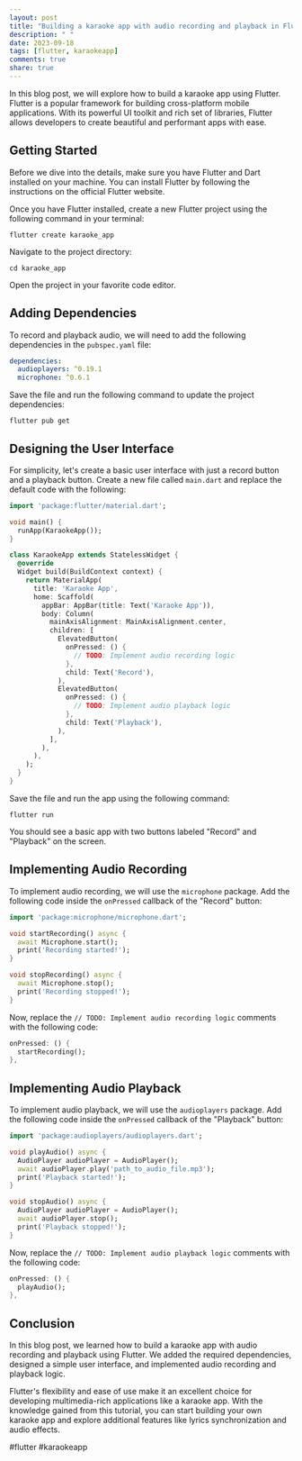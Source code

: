 ```yaml
---
layout: post
title: "Building a karaoke app with audio recording and playback in Flutter"
description: " "
date: 2023-09-18
tags: [flutter, karaokeapp]
comments: true
share: true
---
```


In this blog post, we will explore how to build a karaoke app using Flutter. Flutter is a popular framework for building cross-platform mobile applications. With its powerful UI toolkit and rich set of libraries, Flutter allows developers to create beautiful and performant apps with ease.

## Getting Started

Before we dive into the details, make sure you have Flutter and Dart installed on your machine. You can install Flutter by following the instructions on the official Flutter website.

Once you have Flutter installed, create a new Flutter project using the following command in your terminal:

```shell
flutter create karaoke_app
```

Navigate to the project directory:

```shell
cd karaoke_app
```

Open the project in your favorite code editor.

## Adding Dependencies

To record and playback audio, we will need to add the following dependencies in the `pubspec.yaml` file:

```yaml
dependencies:
  audioplayers: ^0.19.1
  microphone: ^0.6.1
```

Save the file and run the following command to update the project dependencies:

```shell
flutter pub get
```

## Designing the User Interface

For simplicity, let's create a basic user interface with just a record button and a playback button. Create a new file called `main.dart` and replace the default code with the following:

```dart
import 'package:flutter/material.dart';

void main() {
  runApp(KaraokeApp());
}

class KaraokeApp extends StatelessWidget {
  @override
  Widget build(BuildContext context) {
    return MaterialApp(
      title: 'Karaoke App',
      home: Scaffold(
        appBar: AppBar(title: Text('Karaoke App')),
        body: Column(
          mainAxisAlignment: MainAxisAlignment.center,
          children: [
            ElevatedButton(
              onPressed: () {
                // TODO: Implement audio recording logic
              },
              child: Text('Record'),
            ),
            ElevatedButton(
              onPressed: () {
                // TODO: Implement audio playback logic
              },
              child: Text('Playback'),
            ),
          ],
        ),
      ),
    );
  }
}
```

Save the file and run the app using the following command:

```shell
flutter run
```

You should see a basic app with two buttons labeled "Record" and "Playback" on the screen.

## Implementing Audio Recording

To implement audio recording, we will use the `microphone` package. Add the following code inside the `onPressed` callback of the "Record" button:

```dart
import 'package:microphone/microphone.dart';

void startRecording() async {
  await Microphone.start();
  print('Recording started!');
}

void stopRecording() async {
  await Microphone.stop();
  print('Recording stopped!');
}
```

Now, replace the `// TODO: Implement audio recording logic` comments with the following code:

```dart
onPressed: () {
  startRecording();
},
```

## Implementing Audio Playback

To implement audio playback, we will use the `audioplayers` package. Add the following code inside the `onPressed` callback of the "Playback" button:

```dart
import 'package:audioplayers/audioplayers.dart';

void playAudio() async {
  AudioPlayer audioPlayer = AudioPlayer();
  await audioPlayer.play('path_to_audio_file.mp3');
  print('Playback started!');
}

void stopAudio() async {
  AudioPlayer audioPlayer = AudioPlayer();
  await audioPlayer.stop();
  print('Playback stopped!');
}
```

Now, replace the `// TODO: Implement audio playback logic` comments with the following code:

```dart
onPressed: () {
  playAudio();
},
```

## Conclusion

In this blog post, we learned how to build a karaoke app with audio recording and playback using Flutter. We added the required dependencies, designed a simple user interface, and implemented audio recording and playback logic.

Flutter's flexibility and ease of use make it an excellent choice for developing multimedia-rich applications like a karaoke app. With the knowledge gained from this tutorial, you can start building your own karaoke app and explore additional features like lyrics synchronization and audio effects.

#flutter #karaokeapp